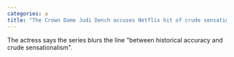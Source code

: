 ```yaml
---
categories: a
title: "The Crown Dame Judi Dench accuses Netflix hit of crude sensationalism"
---
```

The actress says the series blurs the line "between historical accuracy and crude sensationalism".